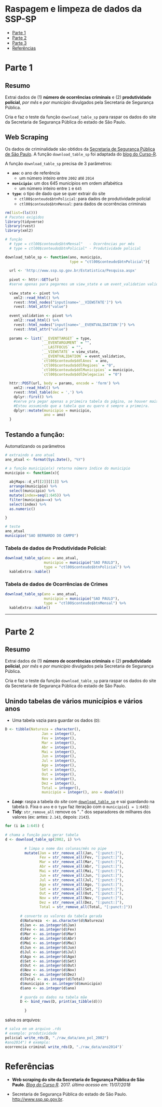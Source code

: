 Raspagem e limpeza de dados da SSP-SP
================

- [Parte 1](#parte-1)
- [Parte 2](#parte-2)
- [Parte 3](#parte-3)
- [Referências](#referencias)

# Parte 1

## Resumo

Extrai dados de (1) __número de ocorrências criminais__ e (2) __produtividade policial__, _por mês_ e _por município_ divulgados pela Secretaria de Segurança Pública.

Cria e faz o teste da função `download_table_sp` para raspar os dados do site da Secretaria de Segurança Pública do estado de São Paulo.

## Web Scraping

Os dados de criminalidade são obtidos da [Secretaria de Segurança Pública
de São Paulo](http://www.ssp.sp.gov.br/Estatistica/Pesquisa.aspx). A
função `download_table_sp` foi adaptada do [blog do
Curso-R](http://curso-r.com/blog/2017/05/19/2017-05-19-scrapper-ssp/).

A função `download_table_sp` precisa de 3 parâmetros:

  - **`ano`**: o ano de referência
      - um número inteiro entre `2002` até `2014`
  - **`municipio`**: um dos 645 municípios em ordem alfabética
      - um número inteiro entre `1` e `645`
  - **`type`**: o tipo de dado que se quer extrair do site
      - `ctl00$conteudo$btnPolicial`: para dados de produtividade policial
      - `ctl00$conteudo$btnMensal`: para dados de ocorrências criminais

``` r
rm(list=(ls()))
# Pacotes exigidos
library(tidyverse)
library(rvest)
library(xml2)

# função
  # type = ctl00$conteudo$btnMensal"   - Ocorrências por mês  
  # type = ctl00$conteudo$btnPolicial" - Produtividade policial

download_table_sp <- function(ano, municipio,
                              type = "ctl00$conteudo$btnPolicial"){
    
  url <- 'http://www.ssp.sp.gov.br/Estatistica/Pesquisa.aspx'
  
  pivot <- httr::GET(url)
  #serve apenas para pegarmos um view_state e um event_validation valido
  
  view_state <- pivot %>%
    xml2::read_html() %>%
    rvest::html_nodes("input[name='__VIEWSTATE']") %>%
    rvest::html_attr("value")
  
  event_validation <- pivot %>%
    xml2::read_html() %>%
    rvest::html_nodes("input[name='__EVENTVALIDATION']") %>%
    rvest::html_attr("value")
  
  params <- list(`__EVENTTARGET` = type,
                 `__EVENTARGUMENT` = "",
                 `__LASTFOCUS` = "",
                 `__VIEWSTATE` = view_state,
                 `__EVENTVALIDATION` = event_validation,
                 `ctl00$conteudo$ddlAnos` = ano,
                 `ctl00$conteudo$ddlRegioes` = "0",
                 `ctl00$conteudo$ddlMunicipios` = municipio,
                 `ctl00$conteudo$ddlDelegacias` = "0")
  
  httr::POST(url, body = params, encode = 'form') %>%
    xml2::read_html() %>%
    rvest::html_table(dec = ',') %>%
    dplyr::first() %>%
    #serve pra pegar apenas a primeira tabela da página, se houver mais do que uma.
    #Estou assumindo que a tabela que eu quero é sempre a primeira.
    dplyr::mutate(municipio = municipio,
                  ano = ano)
  }
```

## Testando a função: 

Automatizando os parâmetros

``` r
# extraindo o ano atual
ano_atual <- format(Sys.Date(), "%Y")

# a função municipio(x) retorna número índice do municipio
municipio <- function(x){
  
  abjMaps::d_sf[[2]][[1]] %>% 
  arrange(municipio) %>%
  select(municipio) %>%
  mutate(index=seq(1:645)) %>%
  filter(municipio==x) %>%
  select(index) %>%
  as.numeric()
  
}
```

``` r
# teste
ano_atual
municipio("SAO BERNARDO DO CAMPO")
```

### Tabela de dados de __Produtividade Policial__:

``` r
download_table_sp(ano = ano_atual,
                  municipio = municipio("SAO PAULO"),
                  type = "ctl00$conteudo$btnPolicial") %>% 
  kableExtra::kable()
```

### Tabela de dados de __Ocorrências de Crimes__

``` r
download_table_sp(ano = ano_atual,
                  municipio = municipio("SAO PAULO"),
                  type = "ctl00$conteudo$btnMensal") %>% 
  kableExtra::kable()
```

******

# Parte 2

## Resumo

Extrai dados de (1) __número de ocorrências criminais__ e (2) __produtividade policial__, _por mês_ e _por município_ divulgados pela Secretaria de Segurança Pública.

Cria e faz o teste da função `download_table_sp` para raspar os dados do site da Secretaria de Segurança Pública do estado de São Paulo.

## Unindo tabelas de vários municípios e vários anos

- Uma tabela vazia para guardar os dados (`D`):

``` r
D <- tibble(Natureza = character(), 
                 Jan = integer(),
                 Fev = integer(),
                 Mar = integer(),
                 Abr = integer(),
                 Mai = integer(),
                 Jun = integer(),
                 Jul = integer(),
                 Ago = integer(),
                 Set = integer(),
                 Out = integer(),
                 Nov = integer(),
                 Dez = integer(),
                 Total = integer(),
                 municipio = integer(), ano = double())
```

- ___Loop___: raspa a tabela do *site* com [`download_table_sp`]() e vai guardando na tabela `D`. Fixa o `ano` e o `type` faz iteração com o `municipio`(`i = 1:645`):
- __Tidy__: `str_remove_all` remove os "`.`" dos separadores de milhares dos valores (ex: antes: `2.143`, depois: `2143`).
    
``` r
for (i in 1:645) {
  
# chama a função para gerar tabela
d <- download_table_sp(2002, i) %>%
         
         # limpa o nome das colunas/mês no pipe
         mutate(Jan = str_remove_all(Jan, "[:punct:]"),
                Fev = str_remove_all(Fev, "[:punct:]"),
                Mar = str_remove_all(Mar, "[:punct:]"),
                Abr = str_remove_all(Abr, "[:punct:]"),
                Mai = str_remove_all(Mai, "[:punct:]"),
                Jun = str_remove_all(Jun, "[:punct:]"),
                Jul = str_remove_all(Jul, "[:punct:]"),
                Ago = str_remove_all(Ago, "[:punct:]"),
                Set = str_remove_all(Set, "[:punct:]"),
                Out = str_remove_all(Out, "[:punct:]"),
                Nov = str_remove_all(Nov, "[:punct:]"),
                Dez = str_remove_all(Dez, "[:punct:]"),
                Total = str_remove_all(Total, "[:punct:]"))
         
       # converte os valores da tabela gerada
       d$Natureza  <- as.character(d$Natureza)
       d$Jan <- as.integer(d$Jan)
       d$Fev <- as.integer(d$Fev)
       d$Mar <- as.integer(d$Mar)
       d$Abr <- as.integer(d$Abr)
       d$Mai <- as.integer(d$Mai)
       d$Jun <- as.integer(d$Jun)
       d$Jul <- as.integer(d$Jul)
       d$Ago <- as.integer(d$Ago)
       d$Set <- as.integer(d$Set)
       d$Out <- as.integer(d$Out)
       d$Nov <- as.integer(d$Nov)
       d$Dez <- as.integer(d$Dez)
       d$Total <- as.integer(d$Total)
       d$municipio <- as.integer(d$municipio)
       d$ano <- as.integer(d$ano)
 
       # guarda os dados na tabela mãe
       D <- bind_rows(D, print(as_tibble(d)))
     
         }
```


salva os arquivos:

``` r
# salva em um arquivo .rds
# exemplo: produtividade
policial write_rds(D, "./raw_data/ano_pol_2002")
#ano2014") # exemplo:
ocorrencia criminal write_rds(D, "./raw_data/ano2014")`
```

# Referências

* __Web scraping do site da Secretaria de Segurança Pública de São Paulo__. [_Blog do Curso R_](http://curso-r.com/blog/2017/05/19/2017-05-19-scrapper-ssp/). 2017. _último acesso em: 11/07/2018_

* Secretaria de Segurança Pública do estado de São Paulo. <http://www.ssp.sp.gov.br>.
